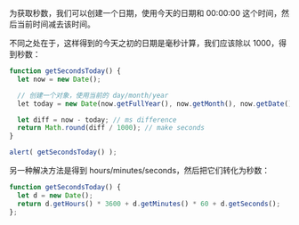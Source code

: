 为获取秒数，我们可以创建一个日期，使用今天的日期和 00:00:00 这个时间，然后当前时间减去该时间。

不同之处在于，这样得到的今天之初的日期是毫秒计算，我们应该除以 1000，得到秒数：

```js run
function getSecondsToday() {
  let now = new Date();

  // 创建一个对象，使用当前的 day/month/year
  let today = new Date(now.getFullYear(), now.getMonth(), now.getDate());

  let diff = now - today; // ms difference
  return Math.round(diff / 1000); // make seconds
}

alert( getSecondsToday() );
```

另一种解决方法是得到 hours/minutes/seconds，然后把它们转化为秒数：

```js run
function getSecondsToday() {
  let d = new Date();
  return d.getHours() * 3600 + d.getMinutes() * 60 + d.getSeconds();
};
```
